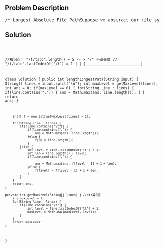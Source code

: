 <!--
<style>
  body { font-family: Arial, sans-serif; }
  .container { max-width: 700px; margin: 0 auto; padding: 10px; }
  .comment-block { background-color: #f9f9f9; padding: 10px; border-left: 5px solid #ccc; overflow-wrap: break-word; white-space: pre-wrap; }
  .code-block { background-color: #f4f4f4; padding: 10px; border: 1px solid #ddd; overflow-wrap: break-word; white-space: pre-wrap; }
</style>
-->

<div class='container'>
<h2>Problem Description</h2>
<div class='comment-block'>
<pre>
/* Longest Absolute File PathSuppose we abstract our file system by a string in the following manner:The string "dir\n\tsubdir1\n\tsubdir2\n\t\tfile.ext" represents:dir    subdir1    subdir2        file.extThe directory dir contains an empty sub-directory subdir1 and a sub-directory subdir2 containing a file file.ext.The string "dir\n\tsubdir1\n\t\tfile1.ext\n\t\tsubsubdir1\n\tsubdir2\n\t\tsubsubdir2\n\t\t\tfile2.ext" represents:dir    subdir1        file1.ext        subsubdir1    subdir2        subsubdir2            file2.extThe directory dir contains two sub-directories subdir1 and subdir2. subdir1contains a file file1.ext andan empty second-level sub-directory subsubdir1.subdir2 contains a second-level sub-directory subsubdir2 containing a filefile2.ext.We are interested in finding the longest (number of characters) absolutepath to a file within our file system.For example, in the second example above, the longest absolute path is"dir/subdir2/subsubdir2/file2.ext",and its length is 32 (not including the double quotes).Given a string representing the file system in the above format,return the length of the longest absolute path to file in the abstractedfile system. If there is no file in the system, return 0.Note:The name of a file contains at least a . and an extension.The name of a directory or sub-directory will not contain a ..Time complexity required: O(n) where n is the size of the input string.Notice that a/aa/aaa/file1.txt is not the longest file path, if there isanother path aaaaaaaaaaaaaaaaaaaaa/sth.png.*/</pre>
</div>

<h2>Solution</h2>
<div class='code-block'>
<pre><code class='language-java'>

//知识点： "/t/tabc".length() = 5 ---> "/" 不占长度
//        "/t/tabc".lastIndexOf("/t") = 1
              |                         |
              |_________________________|


class Solution {
    public int lengthLongestPath(String input) {
        String[] lines = input.split("\n");
        int maxLevel = getMaxLevel(lines);
        int ans = 0;
        if(maxLevel == 0) {
            for(String line : lines) {
                if(line.contains(".")) {
                    ans = Math.max(ans, line.length());
                } 
            }
            return ans;
        }
        
        int[] f = new int[getMaxLevel(lines) + 1];
       
        for(String line : lines) {
            if(!line.contains("\t")) {
                if(line.contains(".")) {
                    ans = Math.max(ans, line.length());
                }else {
                    f[0] = line.length();
                }
            }else {
                int level = line.lastIndexOf("\t") + 1;
                int len = line.length() - level;
                if(line.contains(".")) {
                    
                    ans = Math.max(ans, f[level - 1] + 1 + len);
                }else {
                    f[level] = f[level - 1] + 1 + len;
                }   
            }  
        }
        return ans;
    }

    private int getMaxLevel(String[] lines) { //dir算0层
        int maxLevel = 0;
        for(String line : lines) {
            if(line.contains("\t")) {
                int level = line.lastIndexOf("\t") + 1;
                maxLevel = Math.max(maxLevel, level);
            }
        }
        return maxLevel;
    }
}





</code></pre>
</div>
</div>
